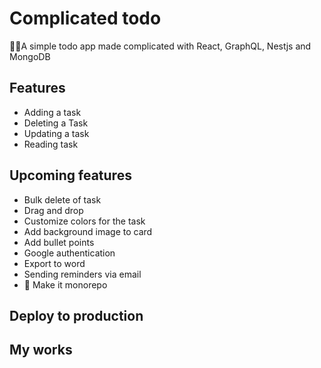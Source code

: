# Complicated todo
🧗🏻A simple todo app made complicated with React, GraphQL, Nestjs and MongoDB


## Features

* Adding a task
* Deleting a Task
* Updating a task
* Reading task

## Upcoming features

* Bulk delete of task
* Drag and drop
* Customize colors for the task
* Add background image to card
* Add bullet points
* Google authentication
* Export to word
* Sending reminders via email
* 🚀 Make it monorepo

## Deploy to production

## My works


